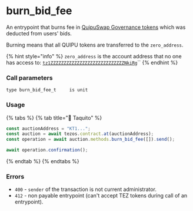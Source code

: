 # burn\_bid\_fee

An entrypoint that burns fee in [QuipuSwap Governance tokens](https://tzkt.io/KT193D4vozYnhGJQVtw7CoxxqphqUEEwK6Vb/operations/) which was deducted from users' bids.

Burning means that all QUIPU tokens are transferred to the `zero_address`.

{% hint style="info" %}
`zero_address` is the account address that no one has access to: [`tz1ZZZZZZZZZZZZZZZZZZZZZZZZZZZZNkiRg`](https://tzkt.io/tz1ZZZZZZZZZZZZZZZZZZZZZZZZZZZZNkiRg/operations/)``
{% endhint %}

### Call parameters

```pascaligo
type burn_bid_fee_t     is unit
```

### Usage

{% tabs %}
{% tab title="🌮 Taquito" %}
```javascript
const auctionAddress = "KT1...";
const auction = await tezos.contract.at(auctionAddress);
const operation = await auction.methods.burn_bid_fee([]).send();

await operation.confirmation();
```
{% endtab %}
{% endtabs %}

### Errors

* `400` - `sender` of the transaction is not current administrator.
* `412` - non payable entrypoint (can't accept TEZ tokens during call of an entrypoint).
